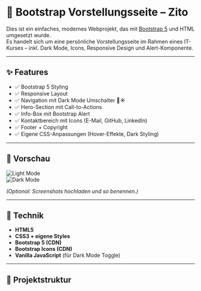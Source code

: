 # 👤 Bootstrap Vorstellungsseite – Zito

Dies ist ein einfaches, modernes Webprojekt, das mit [Bootstrap 5](https://getbootstrap.com/) und HTML umgesetzt wurde.  
Es handelt sich um eine persönliche Vorstellungsseite im Rahmen eines IT-Kurses – inkl. Dark Mode, Icons, Responsive Design und Alert-Komponente.

---

## ✨ Features

- ✅ Bootstrap 5 Styling
- ✅ Responsive Layout
- ✅ Navigation mit Dark Mode Umschalter 🌙☀️
- ✅ Hero-Section mit Call-to-Actions
- ✅ Info-Box mit Bootstrap Alert
- ✅ Kontaktbereich mit Icons (E-Mail, GitHub, LinkedIn)
- ✅ Footer + Copyright
- ✅ Eigene CSS-Anpassungen (Hover-Effekte, Dark Styling)

---

## 📸 Vorschau

![Light Mode](./screenshot-light.png)  
![Dark Mode](./screenshot-dark.png)

*(Optional: Screenshots hochladen und so benennen.)*

---

## 🔧 Technik

- **HTML5**
- **CSS3 + eigene Styles**
- **Bootstrap 5 (CDN)**
- **Bootstrap Icons (CDN)**
- **Vanilla JavaScript** (für Dark Mode Toggle)

---

## 📂 Projektstruktur


